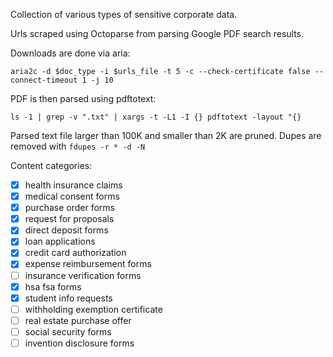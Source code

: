 Collection of various types of sensitive corporate data.

Urls scraped using Octoparse from parsing Google PDF search results.

Downloads are done via aria:

`aria2c -d $doc_type -i $urls_file -t 5 -c --check-certificate false --connect-timeout 1 -j 10`

PDF is then parsed using pdftotext:

`ls -1 | grep -v ".txt" | xargs -t -L1 -I {} pdftotext -layout "{}`

Parsed text file larger than 100K and smaller than 2K are pruned.
Dupes are removed with `fdupes -r * -d -N`


Content categories:

- [x] health insurance claims
- [x] medical consent forms
- [x] purchase order forms
- [x] request for proposals
- [x] direct deposit forms
- [x] loan applications
- [x] credit card authorization
- [x] expense reimbursement forms
- [ ] insurance verification forms
- [x] hsa fsa forms
- [x] student info requests
- [ ] withholding exemption certificate
- [ ] real estate purchase offer
- [ ] social security forms
- [ ] invention disclosure forms
